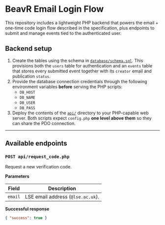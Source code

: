# BeavR Email Login Flow

This repository includes a lightweight PHP backend that powers the email + one-time code login flow described in the specification, plus endpoints to submit and manage events tied to the authenticated user.

## Backend setup

1. Create the tables using the schema in [`database/schema.sql`](database/schema.sql). This provisions both the `users` table for authentication and an `events` table that stores every submitted event together with its `creator` email and publication `status`.
2. Provide the database connection credentials through the following environment variables **before** serving the PHP scripts:
   - `DB_HOST`
   - `DB_NAME`
   - `DB_USER`
   - `DB_PASS`
3. Deploy the contents of the [`api/`](api) directory to your PHP-capable web server. Both scripts expect `config.php` **one level above them** so they can share the PDO connection.

---

## Available endpoints

### `POST api/request_code.php`

Request a new verification code.

**Parameters**

| Field   | Description                   |
|--------|-------------------------------|
| `email` | LSE email address (`@lse.ac.uk`). |

**Successful response**
```json
{ "success": true }
